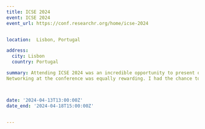 ```yaml
---
title: ICSE 2024
event: ICSE 2024
event_url: https://conf.researchr.org/home/icse-2024


location:  Lisbon, Portugal

address:
  city: Lisbon
  country: Portugal

summary: Attending ICSE 2024 was an incredible opportunity to present our accepted paper, From Boring to Boarding: Transforming Refactoring Education with Game-Based Learning. The experience allowed me to showcase an innovative approach to refactoring education, making it more engaging and accessible through interactive, game-based methods. Presenting at such a prestigious conference provided invaluable exposure, enabling me to connect with leading experts in software engineering. 
Networking at the conference was equally rewarding. I had the chance to meet professionals and researchers who share similar interests, leading to insightful discussions about the future of refactoring education and potential collaborations. This exchange of ideas was a catalyst for deepening my understanding of current challenges and emerging trends in the field. Overall, ICSE 2024 was a significant step forward in my academic and professional journey, offering recognition for my work and the possibility of future partnerships.



date: '2024-04-13T13:00:00Z'
date_end: '2024-04-18T15:00:00Z'


---
```







